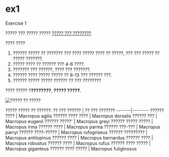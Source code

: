 # ex1
Exercise 1

????? ??? ????? ?????
[????? ??? ????????](https://he.wikipedia.org/wiki/%D7%A7%D7%A0%D7%92%D7%95%D7%A8%D7%95)

???? ????
1. ?????? ????? ?? ??????? ??? ???? ????? ???? ?? ?????, ??? ??? ????? ?? ????? ???????.
2. ????? ???? ?? ?????? ??? 4-6 ????.
3. ??????? ??? ??????, ???? ??? ???????.
4. ?????? ???? ????? ????? ?? 8-13 ??? ?????? ???.
5. ?????? ????? ????? ?????? ?? ??? ????????

???? ????? ?**????????**, **????? ?????**.

![????? ?? ?????](/images/Kangaroo)

????? ????? ?? ??????:
?? ??? ??????  | ?? ??? ???????
-------|--------
?????? ???? | Macropus agilis
?????? ???? ???? | Macropus dorsalis
?????? ??? | Macropus eugenii
?????? ?????' | Macropus greyi
?????? ????? ????? | Macropus irma
?????? ???? | Macropus parma
?????? ???-??? | Macropus parryi
?????? ????-????? | Macropus rufogriseus
?????? ????????? | Macropus antilopinus
?????? ???? |  Macropus bernardus
?????? ???? |  Macropus robustus
?????? ???? |  Macropus rufus
?????? ???? ????? | Macropus giganteus
?????? ???? ????? | Macropus fuliginosus